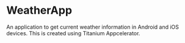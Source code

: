 WeatherApp
==========

An application to get current weather information in Android and iOS devices. This is created using Titanium Appcelerator.
